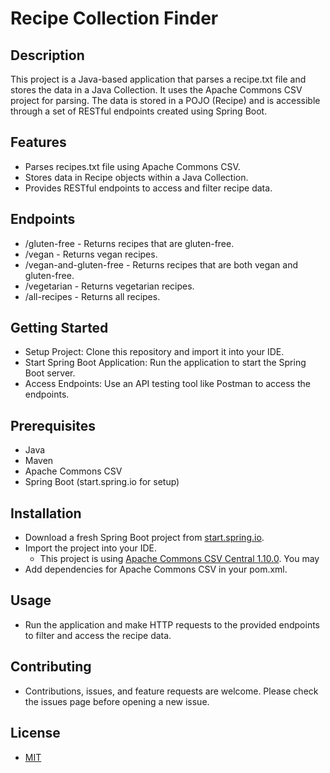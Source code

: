 # Recipe Collection Finder

## Description
This project is a Java-based application that parses a recipe.txt file and stores the data in a Java Collection. It uses the Apache Commons CSV project for parsing. The data is stored in a POJO (Recipe) and is accessible through a set of RESTful endpoints created using Spring Boot.

## Features
- Parses recipes.txt file using Apache Commons CSV.
- Stores data in Recipe objects within a Java Collection.
- Provides RESTful endpoints to access and filter recipe data.

## Endpoints
- /gluten-free - Returns recipes that are gluten-free.
- /vegan - Returns vegan recipes.
- /vegan-and-gluten-free - Returns recipes that are both vegan and gluten-free.
- /vegetarian - Returns vegetarian recipes.
- /all-recipes - Returns all recipes.

## Getting Started
- Setup Project: Clone this repository and import it into your IDE.
- Start Spring Boot Application: Run the application to start the Spring Boot server.
- Access Endpoints: Use an API testing tool like Postman to access the endpoints.

## Prerequisites
- Java
- Maven
- Apache Commons CSV
- Spring Boot (start.spring.io for setup)

## Installation
- Download a fresh Spring Boot project from [start.spring.io](https://start.spring.io/).
- Import the project into your IDE.
  - This project is using [Apache Commons CSV Central 1.10.0](https://mvnrepository.com/artifact/org.apache.commons/commons-csv/1.10.0). You may  
- Add dependencies for Apache Commons CSV in your pom.xml.

## Usage
- Run the application and make HTTP requests to the provided endpoints to filter and access the recipe data.

## Contributing
- Contributions, issues, and feature requests are welcome. Please check the issues page before opening a new issue.

## License
- [MIT]()